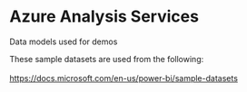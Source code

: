 # Azure Analysis Services
Data models used for demos


These sample datasets are used from the following:
<br/><br/>
https://docs.microsoft.com/en-us/power-bi/sample-datasets
